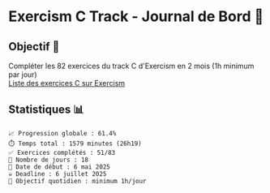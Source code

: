 # Exercism C Track - Journal de Bord 🚀

## Objectif 🎯
Compléter les 82 exercices du track C d'Exercism en 2 mois (1h minimum par jour)  
[Liste des exercices C sur Exercism](https://exercism.org/tracks/c/exercises)


## Statistiques 📊
```
📈 Progression globale : 61.4%
⏱️ Temps total : 1579 minutes (26h19)
✅ Exercices complétés : 51/83
📆 Nombre de jours : 18
📅 Date de début : 6 mai 2025
☠️ Deadline : 6 juillet 2025
🎯 Objectif quotidien : minimum 1h/jour
```
